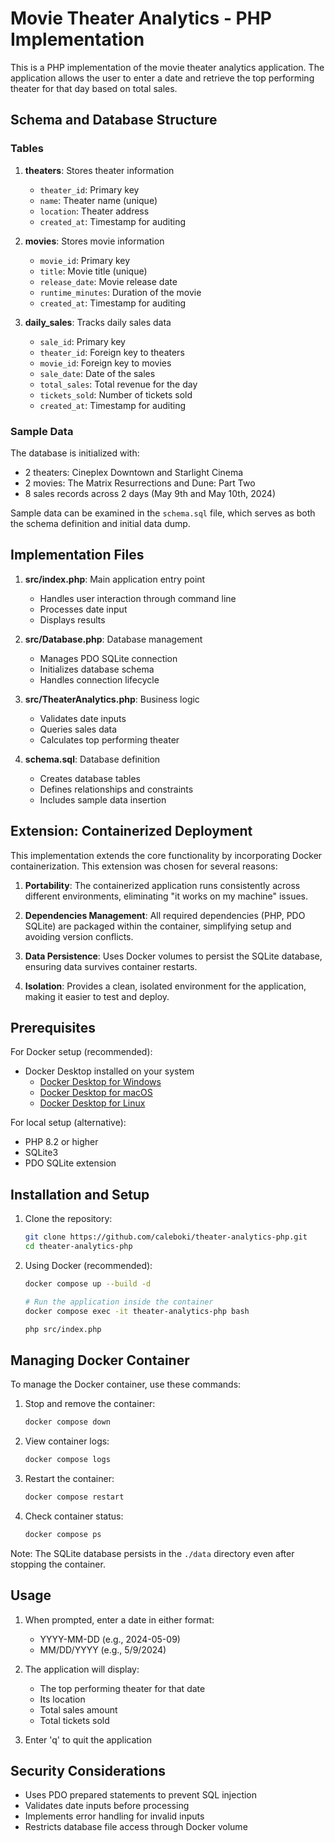 # Movie Theater Analytics - PHP Implementation

This is a PHP implementation of the movie theater analytics application. The application allows the user to enter a date and retrieve the top performing theater for that day based on total sales.

## Schema and Database Structure

### Tables
1. **theaters**: Stores theater information
   - `theater_id`: Primary key
   - `name`: Theater name (unique)
   - `location`: Theater address
   - `created_at`: Timestamp for auditing

2. **movies**: Stores movie information
   - `movie_id`: Primary key
   - `title`: Movie title (unique)
   - `release_date`: Movie release date
   - `runtime_minutes`: Duration of the movie
   - `created_at`: Timestamp for auditing

3. **daily_sales**: Tracks daily sales data
   - `sale_id`: Primary key
   - `theater_id`: Foreign key to theaters
   - `movie_id`: Foreign key to movies
   - `sale_date`: Date of the sales
   - `total_sales`: Total revenue for the day
   - `tickets_sold`: Number of tickets sold
   - `created_at`: Timestamp for auditing

### Sample Data
The database is initialized with:
- 2 theaters: Cineplex Downtown and Starlight Cinema
- 2 movies: The Matrix Resurrections and Dune: Part Two
- 8 sales records across 2 days (May 9th and May 10th, 2024)

Sample data can be examined in the `schema.sql` file, which serves as both the schema definition and initial data dump.

## Implementation Files

1. **src/index.php**: Main application entry point
   - Handles user interaction through command line
   - Processes date input
   - Displays results

2. **src/Database.php**: Database management
   - Manages PDO SQLite connection
   - Initializes database schema
   - Handles connection lifecycle

3. **src/TheaterAnalytics.php**: Business logic
   - Validates date inputs
   - Queries sales data
   - Calculates top performing theater

4. **schema.sql**: Database definition
   - Creates database tables
   - Defines relationships and constraints
   - Includes sample data insertion

## Extension: Containerized Deployment

This implementation extends the core functionality by incorporating Docker containerization. This extension was chosen for several reasons:

1. **Portability**: The containerized application runs consistently across different environments, eliminating "it works on my machine" issues.

2. **Dependencies Management**: All required dependencies (PHP, PDO SQLite) are packaged within the container, simplifying setup and avoiding version conflicts.

3. **Data Persistence**: Uses Docker volumes to persist the SQLite database, ensuring data survives container restarts.

4. **Isolation**: Provides a clean, isolated environment for the application, making it easier to test and deploy.

## Prerequisites

For Docker setup (recommended):
- Docker Desktop installed on your system
  - [Docker Desktop for Windows](https://docs.docker.com/desktop/setup/install/windows-install/)
  - [Docker Desktop for macOS](https://docs.docker.com/desktop/setup/install/mac-install/)
  - [Docker Desktop for Linux](https://docs.docker.com/desktop/setup/install/linux/)

For local setup (alternative):
- PHP 8.2 or higher
- SQLite3
- PDO SQLite extension

## Installation and Setup

1. Clone the repository:
   ```bash
   git clone https://github.com/caleboki/theater-analytics-php.git
   cd theater-analytics-php
   ```

2. Using Docker (recommended):
   ```bash
   docker compose up --build -d

   # Run the application inside the container
   docker compose exec -it theater-analytics-php bash

   php src/index.php
   ```

## Managing Docker Container

To manage the Docker container, use these commands:

1. Stop and remove the container:
   ```bash
   docker compose down
   ```

2. View container logs:
   ```bash
   docker compose logs
   ```

3. Restart the container:
   ```bash
   docker compose restart
   ```

4. Check container status:
   ```bash
   docker compose ps
   ```

Note: The SQLite database persists in the `./data` directory even after stopping the container.

## Usage

1. When prompted, enter a date in either format:
   - YYYY-MM-DD (e.g., 2024-05-09)
   - MM/DD/YYYY (e.g., 5/9/2024)

2. The application will display:
   - The top performing theater for that date
   - Its location
   - Total sales amount
   - Total tickets sold

3. Enter 'q' to quit the application

## Security Considerations

- Uses PDO prepared statements to prevent SQL injection
- Validates date inputs before processing
- Implements error handling for invalid inputs
- Restricts database file access through Docker volume
